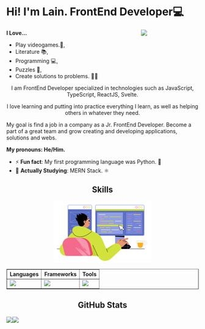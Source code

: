 <h1>Hi! I'm Lain. FrontEnd Developer💻</h1>
<img src="./assets/isaac.gif" width="30%" align="right">

<strong>I Love...</strong>

- Play videogames.👾,
- Literature 📚,
- Programming 💻,
- Puzzles 🤔,
- Create solutions to problems. 🐱‍🏍

<p align="center">I am FrontEnd Developer specialized in technologies such as JavaScript, TypeScript, ReactJS, Svelte.</p>

<p align="center">
I love learning and putting into practice everything I learn, as well as helping others in whatever they need. 

My goal is find a job in a company as a Jr. FrontEnd Developer. 
Become a part of a great team and grow creating and developing applications, solutions and webs.
</p>

<strong>My pronouns: He/Him.</strong>

- ⚡ <strong>Fun fact</strong>: My first programming language was Python. 🐍
- 📖 <strong>Actually Studying</strong>: MERN Stack. ⚛️

<div align="center">
  <h2 align="center">Skills</h2>
  <img src="./assets/skill-illustration.png" />
</div>


<div align="center">
  <table border>
    <thead>
      <tr>
        <th>Languages</th>
        <th>Frameworks</th>
        <th>Tools</th>
      </tr>
    </thead>
    <tbody>
      <tr>
        <td>
          <a href="https://skillicons.dev">
            <img src="https://skillicons.dev/icons?i=html,css,js,ts,python" />
          </a>
        </td>
        <td>
          <a href="https://skillicons.dev">
            <img src="https://skillicons.dev/icons?i=react,svelte,nodejs,express,tailwind,bootstrap" />
          </a>
        </td>
        <td>
          <a href="https://skillicons.dev">
            <img src="https://skillicons.dev/icons?i=vscode,git,github,vite,netlify,vercel" />
          </a>
        </td>
      </tr>
    </tbody>
  </table>
</div>


<h2 align="center">GitHub Stats</h2>
<p>
  <img align="left" src="https://github-readme-streak-stats.herokuapp.com?user=laindomJS&theme=dracula&date_format=j%20M%5B%20Y%5D&locale=es" />
</p>
<p>
  <img align="left" src="https://github-readme-stats.vercel.app/api/top-langs/?username=laindomJS&layout=compact">
</p>

